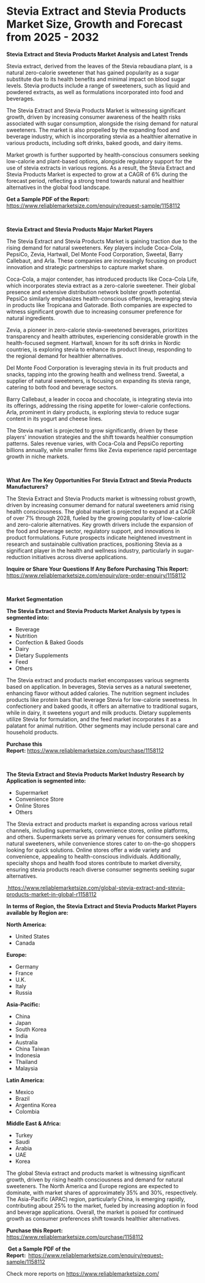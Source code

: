 <p><h1>Stevia Extract and Stevia Products Market Size, Growth and Forecast from 2025 - 2032</h1></p><p><strong>Stevia Extract and Stevia Products Market Analysis and Latest Trends</strong></p>
<p><p>Stevia extract, derived from the leaves of the Stevia rebaudiana plant, is a natural zero-calorie sweetener that has gained popularity as a sugar substitute due to its health benefits and minimal impact on blood sugar levels. Stevia products include a range of sweeteners, such as liquid and powdered extracts, as well as formulations incorporated into food and beverages. </p><p>The Stevia Extract and Stevia Products Market is witnessing significant growth, driven by increasing consumer awareness of the health risks associated with sugar consumption, alongside the rising demand for natural sweeteners. The market is also propelled by the expanding food and beverage industry, which is incorporating stevia as a healthier alternative in various products, including soft drinks, baked goods, and dairy items. </p><p>Market growth is further supported by health-conscious consumers seeking low-calorie and plant-based options, alongside regulatory support for the use of stevia extracts in various regions. As a result, the Stevia Extract and Stevia Products Market is expected to grow at a CAGR of 6% during the forecast period, reflecting a strong trend towards natural and healthier alternatives in the global food landscape.</p></p>
<p><strong>Get a Sample PDF of the Report:&nbsp;</strong> <a href="https://www.reliablemarketsize.com/enquiry/request-sample/1158112?utm_campaign=2747&utm_medium=2&utm_source=Github&utm_content=ia&utm_term=05032025&utm_id=stevia-extract-and-stevia-products">https://www.reliablemarketsize.com/enquiry/request-sample/1158112</a></p>
<p>&nbsp;</p>
<p><strong>Stevia Extract and Stevia Products Major Market Players</strong></p>
<p><p>The Stevia Extract and Stevia Products Market is gaining traction due to the rising demand for natural sweeteners. Key players include Coca-Cola, PepsiCo, Zevia, Hartwall, Del Monte Food Corporation, Sweetal, Barry Callebaut, and Arla. These companies are increasingly focusing on product innovation and strategic partnerships to capture market share.</p><p>Coca-Cola, a major contender, has introduced products like Coca-Cola Life, which incorporates stevia extract as a zero-calorie sweetener. Their global presence and extensive distribution network bolster growth potential. PepsiCo similarly emphasizes health-conscious offerings, leveraging stevia in products like Tropicana and Gatorade. Both companies are expected to witness significant growth due to increasing consumer preference for natural ingredients.</p><p>Zevia, a pioneer in zero-calorie stevia-sweetened beverages, prioritizes transparency and health attributes, experiencing considerable growth in the health-focused segment. Hartwall, known for its soft drinks in Nordic countries, is exploring stevia to enhance its product lineup, responding to the regional demand for healthier alternatives.</p><p>Del Monte Food Corporation is leveraging stevia in its fruit products and snacks, tapping into the growing health and wellness trend. Sweetal, a supplier of natural sweeteners, is focusing on expanding its stevia range, catering to both food and beverage sectors.</p><p>Barry Callebaut, a leader in cocoa and chocolate, is integrating stevia into its offerings, addressing the rising appetite for lower-calorie confections. Arla, prominent in dairy products, is exploring stevia to reduce sugar content in its yogurt and cheese lines.</p><p>The Stevia market is projected to grow significantly, driven by these players' innovation strategies and the shift towards healthier consumption patterns. Sales revenue varies, with Coca-Cola and PepsiCo reporting billions annually, while smaller firms like Zevia experience rapid percentage growth in niche markets.</p></p>
<p>&nbsp;</p>
<p><strong>What Are The Key Opportunities For Stevia Extract and Stevia Products Manufacturers?</strong></p>
<p><p>The Stevia Extract and Stevia Products market is witnessing robust growth, driven by increasing consumer demand for natural sweeteners amid rising health consciousness. The global market is projected to expand at a CAGR of over 7% through 2028, fueled by the growing popularity of low-calorie and zero-calorie alternatives. Key growth drivers include the expansion of the food and beverage sector, regulatory support, and innovations in product formulations. Future prospects indicate heightened investment in research and sustainable cultivation practices, positioning Stevia as a significant player in the health and wellness industry, particularly in sugar-reduction initiatives across diverse applications.</p></p>
<p><strong>Inquire or Share Your Questions If Any Before Purchasing This Report:</strong> <a href="https://www.reliablemarketsize.com/enquiry/pre-order-enquiry/1158112?utm_campaign=2747&utm_medium=2&utm_source=Github&utm_content=ia&utm_term=05032025&utm_id=stevia-extract-and-stevia-products">https://www.reliablemarketsize.com/enquiry/pre-order-enquiry/1158112</a></p>
<p>&nbsp;</p>
<p><strong>Market Segmentation</strong></p>
<p><strong>The Stevia Extract and Stevia Products Market Analysis by types is segmented into:</strong></p>
<p><ul><li>Beverage</li><li>Nutrition</li><li>Confection & Baked Goods</li><li>Dairy</li><li>Dietary Supplements</li><li>Feed</li><li>Others</li></ul></p>
<p><p>The Stevia extract and products market encompasses various segments based on application. In beverages, Stevia serves as a natural sweetener, enhancing flavor without added calories. The nutrition segment includes products like protein bars that leverage Stevia for low-calorie sweetness. In confectionery and baked goods, it offers an alternative to traditional sugars, while in dairy, it sweetens yogurt and milk products. Dietary supplements utilize Stevia for formulation, and the feed market incorporates it as a palatant for animal nutrition. Other segments may include personal care and household products.</p></p>
<p><strong>Purchase this Report:&nbsp;</strong><a href="https://www.reliablemarketsize.com/purchase/1158112?utm_campaign=2747&utm_medium=2&utm_source=Github&utm_content=ia&utm_term=05032025&utm_id=stevia-extract-and-stevia-products">https://www.reliablemarketsize.com/purchase/1158112</a></p>
<p>&nbsp;</p>
<p><strong>The Stevia Extract and Stevia Products Market Industry Research by Application is segmented into:</strong></p>
<p><ul><li>Supermarket</li><li>Convenience Store</li><li>Online Stores</li><li>Others</li></ul></p>
<p><p>The Stevia extract and products market is expanding across various retail channels, including supermarkets, convenience stores, online platforms, and others. Supermarkets serve as primary venues for consumers seeking natural sweeteners, while convenience stores cater to on-the-go shoppers looking for quick solutions. Online stores offer a wide variety and convenience, appealing to health-conscious individuals. Additionally, specialty shops and health food stores contribute to market diversity, ensuring stevia products reach diverse consumer segments seeking sugar alternatives.</p></p>
<p><a href="https://www.reliablemarketsize.com/global-stevia-extract-and-stevia-products-market-in-global-r1158112?utm_campaign=2747&utm_medium=2&utm_source=Github&utm_content=ia&utm_term=05032025&utm_id=stevia-extract-and-stevia-products">&nbsp;https://www.reliablemarketsize.com/global-stevia-extract-and-stevia-products-market-in-global-r1158112</a></p>
<p><strong>In terms of Region, the Stevia Extract and Stevia Products Market Players available by Region are:</strong></p>
<p>
    <p> <strong> North America: </strong>
        <ul>
            <li>United States</li>
            <li>Canada</li>
        </ul>
        </p> 
    <p> <strong> Europe: </strong>
        <ul>
            <li>Germany</li>
            <li>France</li>
            <li>U.K.</li>
            <li>Italy</li>
            <li>Russia</li>
        </ul>
        </p> 
    <p> <strong> Asia-Pacific: </strong>
        <ul>
            <li>China</li>
            <li>Japan</li>
            <li>South Korea</li>
            <li>India</li>
            <li>Australia</li>
            <li>China Taiwan</li>
            <li>Indonesia</li>
            <li>Thailand</li>
            <li>Malaysia</li>
        </ul>
        </p> 
    <p> <strong> Latin America: </strong>
        <ul>
            <li>Mexico</li>
            <li>Brazil</li>
            <li>Argentina Korea</li>
            <li>Colombia</li>
        </ul>
        </p> 
    <p> <strong> Middle East & Africa: </strong>
        <ul>
            <li>Turkey</li>
            <li>Saudi</li>
            <li>Arabia</li>
            <li>UAE</li>
            <li>Korea</li>
        </ul>
    </p>
    </p>
<p><p>The global Stevia extract and products market is witnessing significant growth, driven by rising health consciousness and demand for natural sweeteners. The North America and Europe regions are expected to dominate, with market shares of approximately 35% and 30%, respectively. The Asia-Pacific (APAC) region, particularly China, is emerging rapidly, contributing about 25% to the market, fueled by increasing adoption in food and beverage applications. Overall, the market is poised for continued growth as consumer preferences shift towards healthier alternatives.</p></p>
<p><strong>Purchase this Report: </strong><a href="https://www.reliablemarketsize.com/purchase/1158112?utm_campaign=2747&utm_medium=2&utm_source=Github&utm_content=ia&utm_term=05032025&utm_id=stevia-extract-and-stevia-products">https://www.reliablemarketsize.com/purchase/1158112</a></p>
<p>&nbsp;<strong>Get a Sample PDF of the Report:&nbsp;&nbsp;</strong><a href="https://www.reliablemarketsize.com/enquiry/request-sample/1158112?utm_campaign=2747&utm_medium=2&utm_source=Github&utm_content=ia&utm_term=05032025&utm_id=stevia-extract-and-stevia-products">https://www.reliablemarketsize.com/enquiry/request-sample/1158112</a></p>
<p><strong></strong></p>
<p>Check more reports on <a href="https://www.reliablemarketsize.com/?utm_campaign=2747&utm_medium=2&utm_source=Github&utm_content=ia&utm_term=05032025&utm_id=stevia-extract-and-stevia-products">https://www.reliablemarketsize.com/</a></p>